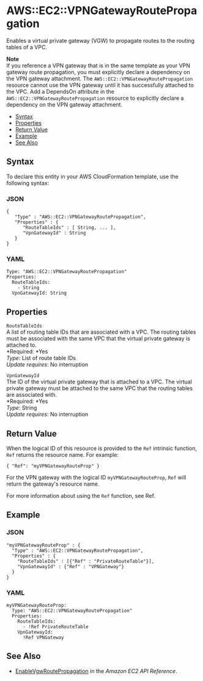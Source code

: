 # AWS::EC2::VPNGatewayRoutePropagation<a name="aws-resource-ec2-vpn-gatewayrouteprop"></a>

Enables a virtual private gateway \(VGW\) to propagate routes to the routing tables of a VPC\.

**Note**  
If you reference a VPN gateway that is in the same template as your VPN gateway route propagation, you must explicitly declare a dependency on the VPN gateway attachment\. The `AWS::EC2::VPNGatewayRoutePropagation` resource cannot use the VPN gateway until it has successfully attached to the VPC\. Add a DependsOn attribute in the `AWS::EC2::VPNGatewayRoutePropagation` resource to explicitly declare a dependency on the VPN gateway attachment\.


+ [Syntax](#aws-resource-ec2-vpngatewayroutepropagation-syntax)
+ [Properties](#w3ab2c21c10d510c11)
+ [Return Value](#w3ab2c21c10d510c13)
+ [Example](#w3ab2c21c10d510c15)
+ [See Also](#w3ab2c21c10d510c17)

## Syntax<a name="aws-resource-ec2-vpngatewayroutepropagation-syntax"></a>

To declare this entity in your AWS CloudFormation template, use the following syntax:

### JSON<a name="aws-resource-ec2-vpngatewayroutepropagation-syntax.json"></a>

```
{
   "Type" : "AWS::EC2::VPNGatewayRoutePropagation",
   "Properties" : {
      "RouteTableIds" : [ String, ... ],
      "VpnGatewayId" : String
   }
}
```

### YAML<a name="aws-resource-ec2-vpngatewayroutepropagation-syntax.yaml"></a>

```
Type: "AWS::EC2::VPNGatewayRoutePropagation"
Properties: 
  RouteTableIds:
    - String
  VpnGatewayId: String
```

## Properties<a name="w3ab2c21c10d510c11"></a>

`RouteTableIds`  
A list of routing table IDs that are associated with a VPC\. The routing tables must be associated with the same VPC that the virtual private gateway is attached to\.  
*Required: *Yes  
*Type*: List of route table IDs  
*Update requires*: No interruption

`VpnGatewayId`  
The ID of the virtual private gateway that is attached to a VPC\. The virtual private gateway must be attached to the same VPC that the routing tables are associated with\.  
*Required: *Yes  
*Type*: String  
*Update requires*: No interruption

## Return Value<a name="w3ab2c21c10d510c13"></a>

When the logical ID of this resource is provided to the `Ref` intrinsic function, `Ref` returns the resource name\. For example:

```
{ "Ref": "myVPNGatewayRouteProp" }
```

For the VPN gateway with the logical ID `myVPNGatewayRouteProp`, `Ref` will return the gateway's resource name\.

For more information about using the `Ref` function, see Ref\.

## Example<a name="w3ab2c21c10d510c15"></a>

### JSON<a name="aws-resource-ec2-vpngatewayroutepropagation-example.json"></a>

```
"myVPNGatewayRouteProp" : {
  "Type" : "AWS::EC2::VPNGatewayRoutePropagation",
  "Properties" : {
    "RouteTableIds" : [{"Ref" : "PrivateRouteTable"}],
    "VpnGatewayId" : {"Ref" : "VPNGateway"}
  }
}
```

### YAML<a name="aws-resource-ec2-vpngatewayroutepropagation-example.yaml"></a>

```
myVPNGatewayRouteProp: 
  Type: "AWS::EC2::VPNGatewayRoutePropagation"
  Properties:
    RouteTableIds: 
      - !Ref PrivateRouteTable
    VpnGatewayId: 
      !Ref VPNGateway
```

## See Also<a name="w3ab2c21c10d510c17"></a>

+ [EnableVgwRoutePropagation](http://docs.aws.amazon.com/AWSEC2/latest/APIReference/ApiReference-query-EnableVgwRoutePropagation.html) in the *Amazon EC2 API Reference*\.